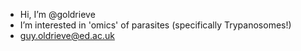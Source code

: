 - Hi, I’m @goldrieve
- I’m interested in 'omics' of parasites (specifically Trypanosomes!)
- guy.oldrieve@ed.ac.uk
